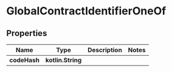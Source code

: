 
# GlobalContractIdentifierOneOf

## Properties
| Name | Type | Description | Notes |
| ------------ | ------------- | ------------- | ------------- |
| **codeHash** | **kotlin.String** |  |  |



